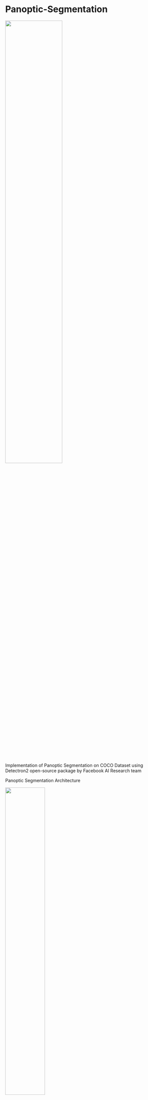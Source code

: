 # Panoptic-Segmentation

<img src="https://user-images.githubusercontent.com/25415975/145644654-fa0e4e09-f335-43f9-97a4-fe0f2c92a330.png" width=60% height=60%>

Implementation of Panoptic Segmentation on COCO Dataset using Detectron2 open-source package by Facebook AI Research team

Panoptic Segmentation Architecture

<img src="https://user-images.githubusercontent.com/25415975/145644850-633ea483-f0df-4c90-83e1-be177baedcc4.png" width=50% height=50%>


Final Results!

Below image shows how panoptic segmentation identifies both instances and semantics using a single unified network

<img src="https://user-images.githubusercontent.com/25415975/145644917-ebea0092-0e3c-4c00-b54e-b8c65ccd601a.png" width=50% height=50%>


Link: https://github.com/facebookresearch/detectron2
